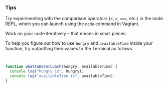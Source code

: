 ### Tips

Try experimenting with the comparison operators (`<`, `>`, `===`, etc.) in the node REPL, which you can launch using the `node` command in Vagrant.

Work on your code iteratively – that means in small pieces.

To help you figure out how to use `hungry` and `availableTime` inside your function, try outputting their values to the Terminal as follows.

```javascript


function whatToDoForLunch(hungry, availableTime) {
  console.log("hungry is", hungry);
  console.log("availableTime is", availableTime);
}

```